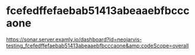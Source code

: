 # fcefedffefaebab51413abeaaebfbcccaone
https://sonar.server.examly.io/dashboard?id=neojarvis-testing_fcefedffefaebab51413abeaaebfbcccaone&amp;codeScope=overall
